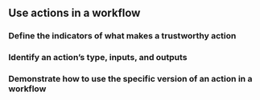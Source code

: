 ## Use actions in a workflow

### Define the indicators of what makes a trustworthy action



### Identify an action’s type, inputs, and outputs



### Demonstrate how to use the specific version of an action in a workflow
